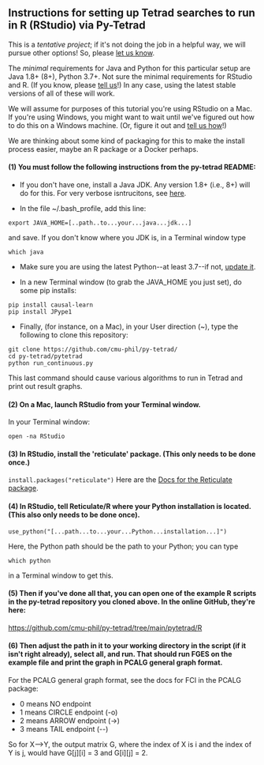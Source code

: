## Instructions for setting up Tetrad searches to run in R (RStudio) via Py-Tetrad

This is a _tentative project_; if it's not doing the job in a helpful way, we will pursue other options! So, please [let us know](https://github.com/cmu-phil/py-tetrad/issues).

The _minimal_ requirements for Java and Python for this particular setup are Java 1.8+ (8+), Python 3.7+. Not sure the minimal requirements for RStudio and R. (If you know, please [tell us](https://github.com/cmu-phil/py-tetrad/issues)!) In any case, using the latest stable versions of all of these will work.

We will assume for purposes of this tutorial you're using RStudio on a Mac. If you're using Windows, you might want to wait until we've figured out how to do this on a Windows machine. (Or, figure it out and [tell us how](https://github.com/cmu-phil/py-tetrad/issues)!)

We are thinking about some kind of packaging for this to make the install process easier, maybe an R package or a Docker perhaps.

#### (1) You must follow the following instructions from the py-tetrad README:

* If you don't have one, install a Java JDK. Any version 1.8+ (i.e., 8+) will do for this. For very verbose isntrucitons, see [here](https://github.com/cmu-phil/tetrad/wiki/Setting-up-Java-for-Tetrad).

* In the file ~/.bash_profile, add this line:

`
export JAVA_HOME=[..path..to...your...java...jdk...]
`

and save. If you don't know where you JDK is, in a Terminal window type 

```
which java
```

* Make sure you are using the latest Python--at least 3.7--if not, [update it](https://www.pythoncentral.io/how-to-update-python/). 

* In a new Terminal window (to grab the JAVA_HOME you just set), do some pip installs:

```
pip install causal-learn
pip install JPype1
```

* Finally, (for instance, on a Mac), in your User direction (~), type the following to clone this repository:
    
```   
git clone https://github.com/cmu-phil/py-tetrad/
cd py-tetrad/pytetrad
python run_continuous.py
```

This last command should cause various algorithms to run in Tetrad and print out result graphs.

#### (2) On a Mac, launch RStudio from your Terminal window.

In your Terminal window:

`
open -na RStudio
`

#### (3) In RStudio, install the 'reticulate' package. (This only needs to be done once.)

`
install.packages("reticulate")
`
Here are the [Docs for the Reticulate package](https://rstudio.github.io/reticulate/).

#### (4) In RStudio, tell Reticulate/R where your Python installation is located. (This also only needs to be done once).

`
use_python("[...path...to...your...Python...installation...]")
`

Here, the Python path should be the path to your Python; you can type 

```which python```

in a Terminal window to get this.

#### (5) Then if you've done all that, you can open one of the example R scripts in the py-tetrad repository you cloned above. In the online GitHub, they're here:

https://github.com/cmu-phil/py-tetrad/tree/main/pytetrad/R

#### (6) Then adjust the path in it to your working directory in the script (if it isn't right already), select all, and run. That should run FGES on the example file and print the graph in PCALG general graph format. 

For the PCALG general graph format, see the docs for FCI in the PCALG package:
* 0 means NO endpoint
* 1 means CIRCLE endpoint (-o)
* 2 means ARROW endpoint (->)
* 3 means TAIL endpoint (--)

So for X-->Y, the output matrix G, where the index of X is i and the index of Y is j, would have G[j][i] = 3 and G[i][j] = 2.
